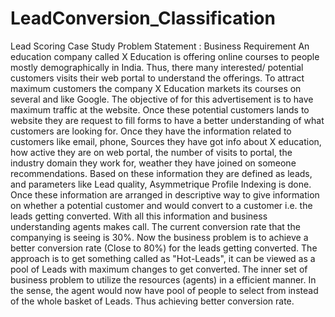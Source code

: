 # LeadConversion_Classification
 Lead Scoring Case Study  Problem Statement : Business Requirement   An education company called X Education is offering online courses to people mostly demographically in India. Thus, there many interested/ potential customers visits their web portal to understand the offerings.    To attract maximum customers the company X Education markets its courses on several and like Google. The objective of for this advertisement is to have maximum traffic at the website. Once these potential customers lands to website they are request to fill forms to have a better understanding of what customers are looking for. Once they have the information related to customers like email, phone, Sources they have got info about X education, how active they are on web portal, the number of visits to portal, the industry domain they work for, weather they have joined on someone recommendations. Based on these information they are defined as leads, and parameters like Lead quality, Asymmetrique Profile Indexing is done. Once these information are arranged in descriptive way to give information on whether a potential customer and would convert to a customer i.e. the leads getting converted. With all this information and business understanding agents makes call. The current conversion rate that the companying is seeing is 30%.   Now the business problem is to achieve a better conversion rate (Close to 80%) for the leads getting converted. The approach is to get something called as "Hot-Leads", it can be viewed as  a pool of Leads with maximum changes to get converted. The inner set of business problem to utilize the resources (agents) in a efficient manner. In the sense, the agent would now have pool  of people to select from instead of the whole basket of Leads. Thus achieving better conversion rate. 
